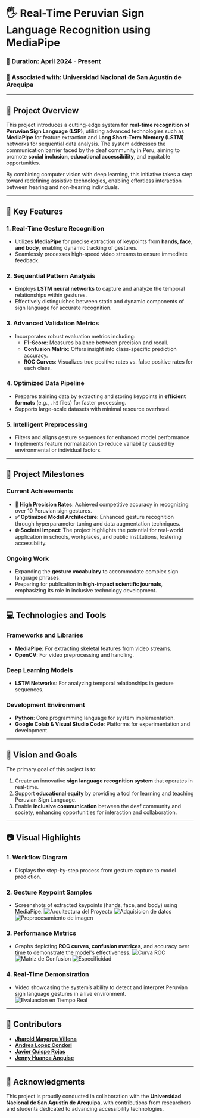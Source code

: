 # 🖐️ **Real-Time Peruvian Sign Language Recognition using MediaPipe**

### 📅 **Duration**: April 2024 - Present  
### 🏫 **Associated with**: Universidad Nacional de San Agustín de Arequipa  

---

## 📝 **Project Overview**  
This project introduces a cutting-edge system for **real-time recognition of Peruvian Sign Language (LSP)**, utilizing advanced technologies such as **MediaPipe** for feature extraction and **Long Short-Term Memory (LSTM)** networks for sequential data analysis. The system addresses the communication barrier faced by the deaf community in Peru, aiming to promote **social inclusion, educational accessibility**, and equitable opportunities.

By combining computer vision with deep learning, this initiative takes a step toward redefining assistive technologies, enabling effortless interaction between hearing and non-hearing individuals.

---

## 🚀 **Key Features**

### **1. Real-Time Gesture Recognition**  
- Utilizes **MediaPipe** for precise extraction of keypoints from **hands, face, and body**, enabling dynamic tracking of gestures.  
- Seamlessly processes high-speed video streams to ensure immediate feedback.

### **2. Sequential Pattern Analysis**  
- Employs **LSTM neural networks** to capture and analyze the temporal relationships within gestures.  
- Effectively distinguishes between static and dynamic components of sign language for accurate recognition.

### **3. Advanced Validation Metrics**  
- Incorporates robust evaluation metrics including:  
  - **F1-Score**: Measures balance between precision and recall.  
  - **Confusion Matrix**: Offers insight into class-specific prediction accuracy.  
  - **ROC Curves**: Visualizes true positive rates vs. false positive rates for each class.  

### **4. Optimized Data Pipeline**  
- Prepares training data by extracting and storing keypoints in **efficient formats** (e.g., `.h5` files) for faster processing.  
- Supports large-scale datasets with minimal resource overhead.  

### **5. Intelligent Preprocessing**  
- Filters and aligns gesture sequences for enhanced model performance.  
- Implements feature normalization to reduce variability caused by environmental or individual factors.

---

## 🎯 **Project Milestones**

### **Current Achievements**  
- **📌 High Precision Rates**: Achieved competitive accuracy in recognizing over 10 Peruvian sign gestures.  
- **✅ Optimized Model Architecture**: Enhanced gesture recognition through hyperparameter tuning and data augmentation techniques.  
- **🌐 Societal Impact**: The project highlights the potential for real-world application in schools, workplaces, and public institutions, fostering accessibility.  

### **Ongoing Work**  
- Expanding the **gesture vocabulary** to accommodate complex sign language phrases.  
- Preparing for publication in **high-impact scientific journals**, emphasizing its role in inclusive technology development.

---

## 💻 **Technologies and Tools**

### **Frameworks and Libraries**  
- **MediaPipe**: For extracting skeletal features from video streams.  
- **OpenCV**: For video preprocessing and handling.  

### **Deep Learning Models**  
- **LSTM Networks**: For analyzing temporal relationships in gesture sequences.  

### **Development Environment**  
- **Python**: Core programming language for system implementation.  
- **Google Colab & Visual Studio Code**: Platforms for experimentation and development.  

---

## 🌟 **Vision and Goals**  
The primary goal of this project is to:  
1. Create an innovative **sign language recognition system** that operates in real-time.  
2. Support **educational equity** by providing a tool for learning and teaching Peruvian Sign Language.  
3. Enable **inclusive communication** between the deaf community and society, enhancing opportunities for interaction and collaboration.

---

## 📷 **Visual Highlights**

### **1. Workflow Diagram**  
- Displays the step-by-step process from gesture capture to model prediction.

### **2. Gesture Keypoint Samples**  
- Screenshots of extracted keypoints (hands, face, and body) using MediaPipe.
![Arquitectura del Proyecto](https://github.com/user-attachments/assets/31ed259b-9d75-42a2-913e-d50942083f9a)
![Adquisicion de datos](https://github.com/user-attachments/assets/1a30c1bc-4b4b-4980-9197-a041360e0b09)
![Preprocesamiento de imagen](https://github.com/user-attachments/assets/36134a78-3f9e-42ab-b659-cf2b107fcbf4)

### **3. Performance Metrics**  
- Graphs depicting **ROC curves, confusion matrices**, and accuracy over time to demonstrate the model's effectiveness.
![Curva ROC](https://github.com/user-attachments/assets/a2b06887-a8e2-4cf6-937c-5f1a935d03b5)
![Matriz de Confusion](https://github.com/user-attachments/assets/54725c73-94ec-430c-91a1-db359f638348)
![Especificidad](https://github.com/user-attachments/assets/47e2bcbf-d973-4820-890c-007bb7443621)

### **4. Real-Time Demonstration**  
- Video showcasing the system’s ability to detect and interpret Peruvian sign language gestures in a live environment.
![Evaluacion en Tiempo Real](https://github.com/user-attachments/assets/bcfa0b47-9221-47c7-b719-a5770859df6f)

---

## 👥 **Contributors**

- **[Jharold Mayorga Villena](https://github.com/MayogaDev)**  
- **[Andrea Lopez Condori](https://github.com/andrealopezco20)**  
- **[Javier Quispe Rojas](https://github.com/XawiiQR)**  
- **[Jenny Huanca Anquise](https://github.com/JennyHa-Unsa)**  

---

## 👥 **Acknowledgments**  
This project is proudly conducted in collaboration with the **Universidad Nacional de San Agustín de Arequipa**, with contributions from researchers and students dedicated to advancing accessibility technologies.  
